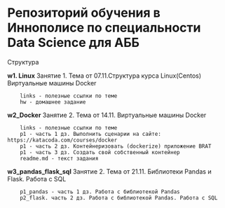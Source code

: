 # Репозиторий обучения в Иннополисе по специальности Data Science для АББ

Структура

**w1.  Linux** Занятие 1. Тема от 07.11.Структура курса Linux(Centos) Виртуальные машины Docker

		links - полезные ссылки по теме
		hw - домашнее задание

**w2_Docker** Занятие 2. Тема от 14.11. Виртуальные машины Docker

		links - полезные ссылки по теме
		p1 - часть 1 дз. Выполнить сценарии на сайте: https://katacoda.com/courses/docker
		p1 - часть 2 дз. Контейнеризовать (dockerize) приложение BRAT
		p1 - часть 3 дз. Создать свой собственный контейнер
		readme.md - текст задания
		
**w3_pandas_flask_sql** Занятие 2. Тема от 21.11. Библиотеки Pandas и Flask. Работа с SQL

		p1_pandas - часть 1 дз. Работа с библиотекой Pandas
		p2_flask. часть 2 дз. Работа с библиотекой Pandas. Работа с SQL

